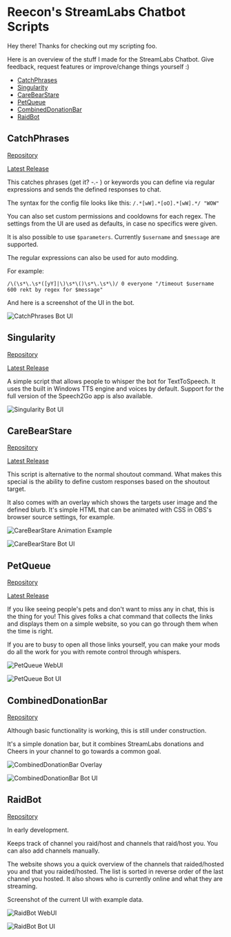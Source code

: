 # Reecon's StreamLabs Chatbot Scripts

Hey there! Thanks for checking out my scripting foo.

Here is an overview of the stuff I made for the StreamLabs Chatbot. Give feedback, request features or improve/change things yourself :)

- [CatchPhrases](#catchphrases)
- [Singularity](#singularity)
- [CareBearStare](#carebearstare)
- [PetQueue](#petqueue)
- [CombinedDonationBar](#combineddonationbar)
- [RaidBot](#raidbot)

## CatchPhrases

[Repository](https://github.com/Reecon/SLCatchPhrases "CatPhrases Repository")

[Latest Release](https://github.com/Reecon/SLCatchPhrases/releases/latest "CatchPhrases Latest Release")

This catches phrases (get it? -.- ) or keywords you can define via regular expressions and sends the defined responses to chat.

The syntax for the config file looks like this:
`/.*[wW].*[oO].*[wW].*/ "WOW"`

You can also set custom permissions and cooldowns for each regex. The settings from the UI are used as defaults, in case no specifics were given.

It is also possible to use `$parameters`. Currently `$username` and `$message` are supported.

The regular expressions can also be used for auto modding.

For example:

`/\(\s*\.\s*([yY]|\)\s*\()\s*\.\s*\)/ 0 everyone "/timeout $username 600 rekt by regex for $message"`

And here is a screenshot of the UI in the bot.

![CatchPhrases Bot UI](https://github.com/Reecon/StreamLabsScripts/raw/master/images/CatchPhrases.png "CatchPhrases Bot UI")

## Singularity

[Repository](https://github.com/Reecon/SLSingularity "Singularity Repository")

[Latest Release](https://github.com/Reecon/SLSingularity/releases/latest "Singularity Latest Release")

A simple script that allows people to whisper the bot for TextToSpeech. It uses the built in Windows TTS engine and voices by default.
Support for the full version of the Speech2Go app is also available.

![Singularity Bot UI](https://github.com/Reecon/StreamLabsScripts/raw/master/images/Singularity.png "Singularity Bot UI")

## CareBearStare

[Repository](https://github.com/Reecon/SLCareBearStare "CareBearStare Repository")

[Latest Release](https://github.com/Reecon/SLCareBearStare/releases/latest "CareBearStare Latest Release")

This script is alternative to the normal shoutout command. What makes this special is the ability to define custom responses based on the shoutout target.

It also comes with an overlay which shows the targets user image and the defined blurb. It's simple HTML that can be animated with CSS in OBS's browser source settings, for example.

![CareBearStare Animation Example](https://github.com/Reecon/StreamLabsScripts/raw/master/images/stare_animation.gif "CareBearStare Animation Example")

![CareBearStare Bot UI](https://github.com/Reecon/StreamLabsScripts/raw/master/images/CareBearStare.png "CareBearStare Bot UI")

## PetQueue

[Repository](https://github.com/Reecon/SLPetQueue "PetQueue Repository")

[Latest Release](https://github.com/Reecon/SLPetQueue/releases/latest "PetQueue Latest Release")

If you like seeing people's pets and don't want to miss any in chat, this is the thing for you! This gives folks a chat command that collects the links and displays them on a simple website, so you can go through them when the time is right.

If you are to busy to open all those links yourself, you can make your mods do all the work for you with remote control through whispers.

![PetQueue WebUI](https://github.com/Reecon/StreamLabsScripts/raw/master/images/PetQueueBrowser.png "PetQueue WebUI")

![PetQueue Bot UI](https://github.com/Reecon/StreamLabsScripts/raw/master/images/PetQueue.png "PetQueue Bot UI")

## CombinedDonationBar

[Repository](https://github.com/Reecon/SLCombinedDonationBar "CombinedDonationBar Repository")

Although basic functionality is working, this is still under construction.

It's a simple donation bar, but it combines StreamLabs donations and Cheers in your channel to go towards a common goal.

![CombinedDonationBar Overlay](https://github.com/Reecon/StreamLabsScripts/raw/master/images/bar_animation.gif "CombinedDonationBar Overlay")

![CombinedDonationBar Bot UI](https://github.com/Reecon/StreamLabsScripts/raw/master/images/ProgressBar.png "CombinedDonationBar Bot UI")

## RaidBot

[Repository](https://github.com/Reecon/SLRaidBot "RaidBot Repository")

In early development.

Keeps track of channel you raid/host and channels that raid/host you. You can also add channels manually.

The website shows you a quick overview of the channels that raided/hosted you and that you raided/hosted. The list is sorted in reverse order of the last channel you hosted. It also shows who is currently online and what they are streaming.

Screenshot of the current UI with example data.

![RaidBot WebUI](https://github.com/Reecon/StreamLabsScripts/raw/master/images/RaidBotWeb.png "RaidBot WebUI")

![RaidBot Bot UI](https://github.com/Reecon/StreamLabsScripts/raw/master/images/RaidBot.png "RaidBot Bot UI")
